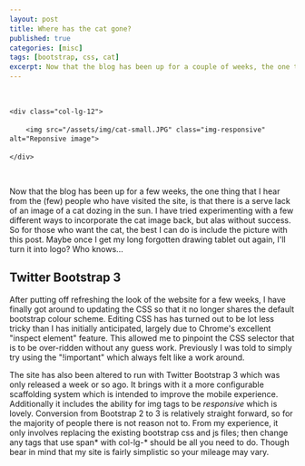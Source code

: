 ```yaml
---
layout: post
title: Where has the cat gone?
published: true
categories: [misc]
tags: [bootstrap, css, cat]
excerpt: Now that the blog has been up for a couple of weeks, the one thing that I hear from the (few) people who have visited the site, is that there is a serve lack of an image of a cat dozing in the sun. I have tried experimenting with a few different ways to incorporate the cat image back, but alas without success. So for those who want the cat, the best I can do is include the picture with this post. Maybe once I get my long forgotten drawing tablet out again, I'll turn it into logo? Who knows... 
---
```

<br>

<div class="row">

	<div class="col-lg-12">

		<img src="/assets/img/cat-small.JPG" class="img-responsive" alt="Reponsive image">

	</div>

</div>

<br>

Now that the blog has been up for a few weeks, the one thing that I hear from the (few) people who have visited the site, is that there is a serve lack of an image of a cat dozing in the sun. I have tried experimenting with a few different ways to incorporate the cat image back, but alas without success. So for those who want the cat, the best I can do is include the picture with this post. Maybe once I get my long forgotten drawing tablet out again, I'll turn it into logo? Who knows...

Twitter Bootstrap 3
-------------------

After putting off refreshing the look of the website for a few weeks, I have finally got around to updating the CSS so that it no longer shares the default bootstrap colour scheme. Editing CSS has has turned out to be lot less tricky than I has initially anticipated, largely due to Chrome's excellent "inspect element" feature. This allowed me to pinpoint the CSS selector that is to be over-ridden without any guess work. Previously I was told to simply try using the "!important" which always felt like a work around. 

The site has also been altered to run with Twitter Bootstrap 3 which was only released a week or so ago. It brings with it a more configurable scaffolding system which is intended to improve the mobile experience. Additionally it includes the ability for img tags to be *responsive* which is lovely. Conversion from Bootstrap 2 to 3 is relatively straight forward, so for the majority of people there is not reason not to. From my experience, it only involves replacing the existing bootstrap css and js files; then change any tags that use span* with col-lg-* should be all you need to do. Though bear in mind that my site is fairly simplistic so your mileage may vary.

